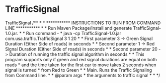 # TrafficSignal
TrafficSignal
/**
	 * 
	 * *********** INSTRUCTIONS TO RUN FROM COMMAND LINE ***********
	 * 
	 * Run Maven Package/Install and generate TrafficSignal-1.0.jar.
	 * 
	 * Run command -
	 * java -cp TrafficSignal-1.0.jar com.usa.traffic.TrafficSignal 3 1 20
	 * 
	 * First parameter 3 -> Green Signal Duration (Either Side of roads) in seconds
	 * 
	 * Second parameter 1 -> Red Signal Duration (Either Side of roads) in seconds
	 * 
	 * Second parameter 20 -> Duration of running the traffic signal algorithm in seconds
	 * 
	 * This program supports only if green and red signal durations are equal on both roads 
	 * and the time taken for the first car to move takes 2 seconds when signal is turned 
	 * from Red to Green
	 * 
	 * Main. Runs the Traffic Signaling from Command line.
	 * 
	 * @param args
	 *            the arguments to traffic signal
	 * 
	 * 
	 */
